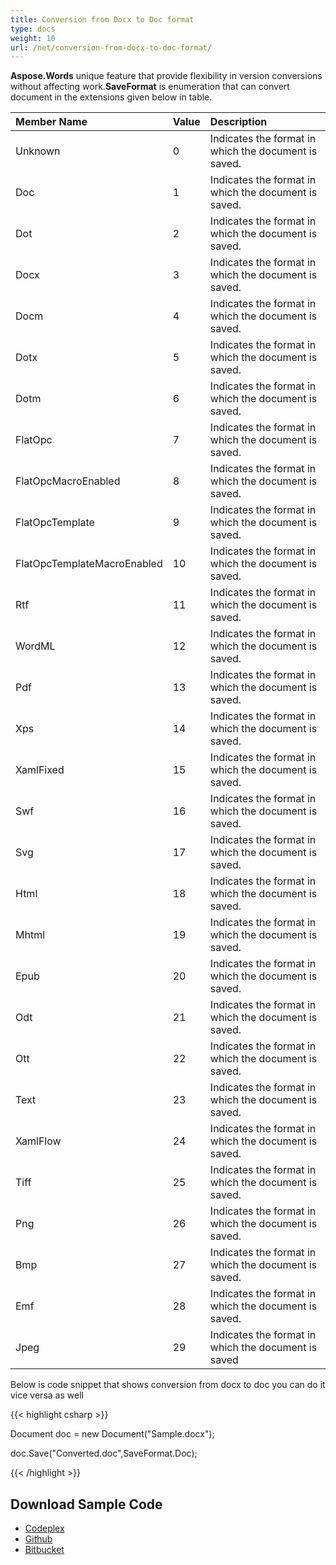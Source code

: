 ```yaml
---
title: Conversion from Docx to Doc format
type: docs
weight: 10
url: /net/conversion-from-docx-to-doc-format/
---
```


**Aspose.Words** unique feature that provide flexibility in version conversions without affecting work.**SaveFormat** is enumeration that can convert document in the extensions given below in table.

|**Member Name** |**Value** |**Description** |
| :- | :- | :- |
|Unknown |0 |Indicates the format in which the document is saved. |
|Doc |1 |Indicates the format in which the document is saved. |
|Dot |2 |Indicates the format in which the document is saved. |
|Docx |3 |Indicates the format in which the document is saved. |
|Docm |4 |Indicates the format in which the document is saved. |
|Dotx |5 |Indicates the format in which the document is saved. |
|Dotm |6 |Indicates the format in which the document is saved. |
|FlatOpc |7 |Indicates the format in which the document is saved. |
|FlatOpcMacroEnabled |8 |Indicates the format in which the document is saved. |
|FlatOpcTemplate |9 |Indicates the format in which the document is saved. |
|FlatOpcTemplateMacroEnabled |10 |Indicates the format in which the document is saved. |
|Rtf |11 |Indicates the format in which the document is saved. |
|WordML |12 |Indicates the format in which the document is saved. |
|Pdf |13 |Indicates the format in which the document is saved. |
|Xps |14 |Indicates the format in which the document is saved. |
|XamlFixed |15 |Indicates the format in which the document is saved. |
|Swf |16 |Indicates the format in which the document is saved. |
|Svg |17 |Indicates the format in which the document is saved. |
|Html |18 |Indicates the format in which the document is saved. |
|Mhtml |19 |Indicates the format in which the document is saved. |
|Epub |20 |Indicates the format in which the document is saved. |
|Odt |21 |Indicates the format in which the document is saved. |
|Ott |22 |Indicates the format in which the document is saved. |
|Text |23 |Indicates the format in which the document is saved. |
|XamlFlow |24 |Indicates the format in which the document is saved. |
|Tiff |25 |Indicates the format in which the document is saved. |
|Png |26 |Indicates the format in which the document is saved. |
|Bmp |27 |Indicates the format in which the document is saved. |
|Emf |28 |Indicates the format in which the document is saved. |
|Jpeg |29 |Indicates the format in which the document is saved |
Below is code snippet that shows conversion from docx to doc you can do it vice versa as well

{{< highlight csharp >}}

 Document doc = new Document("Sample.docx");

doc.Save("Converted.doc",SaveFormat.Doc);

{{< /highlight >}}
## **Download Sample Code**
- [Codeplex](https://asposevsto.codeplex.com/downloads/get/813253)
- [Github](https://github.com/aspose-words/Aspose.Words-for-.NET/tree/master/Plugins/Aspose.Words%20Vs%20VSTO%20Word/Aspose.Words%20Features%20missing%20in%20VSTO/Conversion%20between%20different%20Office%20Word%20formats/Conversion%20from%20docx%20to%20doc)
- [Bitbucket](https://bitbucket.org/asposemarketplace/aspose-for-openxml/downloads/ConvertFromDOCMtoDOCX.zip)
